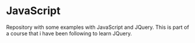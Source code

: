 # JavaScript

Repository with some examples with JavaScript and JQuery. This is part of a course that i have been following to learn JQuery. 
